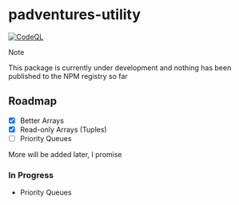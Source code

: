 # padventures-utility

[![CodeQL](https://github.com/PAdventures/padventures-utility/actions/workflows/codeql.yml/badge.svg)](https://github.com/PAdventures/padventures-utility/actions/workflows/codeql.yml)

> [!NOTE]
> This package is currently under development and nothing has been published to the NPM registry so far

## Roadmap

- [x] Better Arrays
- [x] Read-only Arrays (Tuples)
- [ ] Priority Queues

More will be added later, I promise

### In Progress
- Priority Queues
